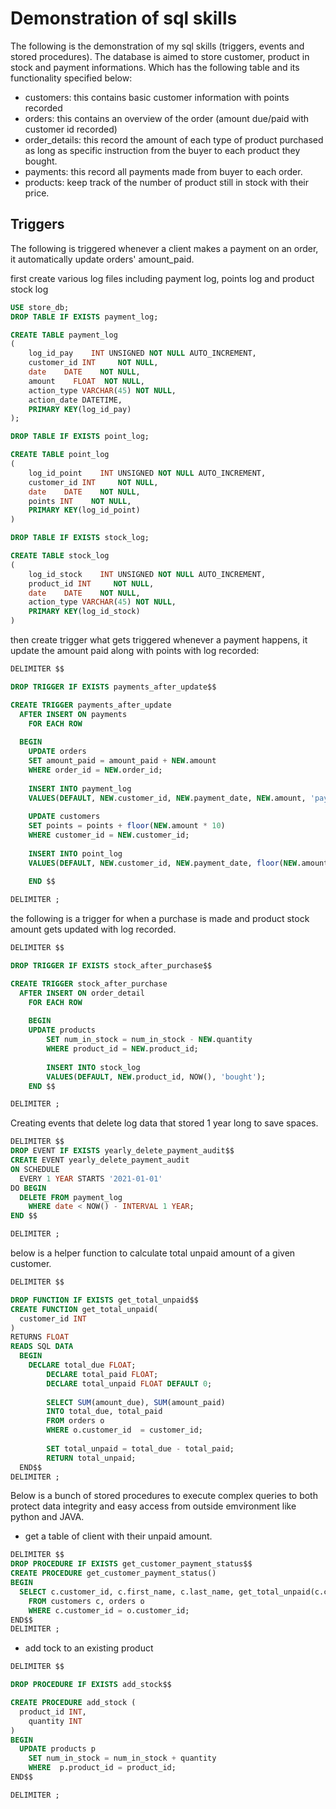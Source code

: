 # Demonstration of sql skills
The following is the demonstration of my sql skills (triggers, events and stored procedures). The database is aimed to store customer, product in stock and payment informations. Which has the following table and its functionality specified below:

+ customers: this contains basic customer information with points recorded
+ orders: this contains an overview of the order (amount due/paid with customer id recorded)
+ order_details: this record the amount of each type of product purchased as long as specific instruction from the buyer to each product they bought.
+ payments: this record all payments made from buyer to each order. 
+ products: keep track of the number of product still in stock with their price.

## Triggers

The following is triggered whenever a client makes a payment on an order, it automatically update orders' amount_paid. 

first create various log files including payment log, points log and product stock log
```sql
USE store_db;
DROP TABLE IF EXISTS payment_log;

CREATE TABLE payment_log
(
    log_id_pay    INT UNSIGNED NOT NULL AUTO_INCREMENT,
    customer_id INT     NOT NULL,
    date    DATE    NOT NULL,
    amount    FLOAT  NOT NULL,
    action_type VARCHAR(45) NOT NULL,
    action_date DATETIME,
    PRIMARY KEY(log_id_pay)
);

DROP TABLE IF EXISTS point_log;

CREATE TABLE point_log
(
    log_id_point    INT UNSIGNED NOT NULL AUTO_INCREMENT,
    customer_id INT     NOT NULL,
    date    DATE    NOT NULL,
    points INT    NOT NULL,
    PRIMARY KEY(log_id_point)
)

DROP TABLE IF EXISTS stock_log;

CREATE TABLE stock_log
(
    log_id_stock    INT UNSIGNED NOT NULL AUTO_INCREMENT,
    product_id INT     NOT NULL,
    date    DATE    NOT NULL,
    action_type VARCHAR(45) NOT NULL,
    PRIMARY KEY(log_id_stock)
)
```

then create trigger what gets triggered whenever a payment happens, it update the amount paid along with points with log recorded:
```sql
DELIMITER $$

DROP TRIGGER IF EXISTS payments_after_update$$

CREATE TRIGGER payments_after_update
  AFTER INSERT ON payments
    FOR EACH ROW
        
  BEGIN
    UPDATE orders
    SET amount_paid = amount_paid + NEW.amount
    WHERE order_id = NEW.order_id;
            
    INSERT INTO payment_log
    VALUES(DEFAULT, NEW.customer_id, NEW.payment_date, NEW.amount, 'pay', now());
            
    UPDATE customers
    SET points = points + floor(NEW.amount * 10)
    WHERE customer_id = NEW.customer_id;
            
    INSERT INTO point_log
    VALUES(DEFAULT, NEW.customer_id, NEW.payment_date, floor(NEW.amount * 10));
            
    END $$

DELIMITER ;
```

the following is a trigger for when a purchase is made and product stock amount gets updated with log recorded.
```sql
DELIMITER $$

DROP TRIGGER IF EXISTS stock_after_purchase$$

CREATE TRIGGER stock_after_purchase
  AFTER INSERT ON order_detail
    FOR EACH ROW
  
    BEGIN
    UPDATE products
        SET num_in_stock = num_in_stock - NEW.quantity
        WHERE product_id = NEW.product_id;
        
        INSERT INTO stock_log
        VALUES(DEFAULT, NEW.product_id, NOW(), 'bought');
    END $$

DELIMITER ;
```

Creating events that delete log data that stored 1 year long to save spaces.
```sql
DELIMITER $$
DROP EVENT IF EXISTS yearly_delete_payment_audit$$
CREATE EVENT yearly_delete_payment_audit
ON SCHEDULE
  EVERY 1 YEAR STARTS '2021-01-01'
DO BEGIN
  DELETE FROM payment_log
    WHERE date < NOW() - INTERVAL 1 YEAR;
END $$

DELIMITER ;
```

below is a helper function to calculate total unpaid amount of a given customer. 

```sql
DELIMITER $$

DROP FUNCTION IF EXISTS get_total_unpaid$$
CREATE FUNCTION get_total_unpaid(
  customer_id INT
)
RETURNS FLOAT
READS SQL DATA
  BEGIN
    DECLARE total_due FLOAT;
        DECLARE total_paid FLOAT;
        DECLARE total_unpaid FLOAT DEFAULT 0;
        
        SELECT SUM(amount_due), SUM(amount_paid)
        INTO total_due, total_paid
        FROM orders o
        WHERE o.customer_id  = customer_id;
        
        SET total_unpaid = total_due - total_paid;
        RETURN total_unpaid;
  END$$
DELIMITER ;
```

Below is a bunch of stored procedures to execute complex queries to both protect data integrity and easy access from outside emvironment like python and JAVA. 



+ get a table of client with their unpaid amount.
```sql
DELIMITER $$
DROP PROCEDURE IF EXISTS get_customer_payment_status$$
CREATE PROCEDURE get_customer_payment_status()
BEGIN
  SELECT c.customer_id, c.first_name, c.last_name, get_total_unpaid(c.customer_id)
    FROM customers c, orders o
    WHERE c.customer_id = o.customer_id;
END$$
DELIMITER ;
```

+ add tock to an existing product
```sql
DELIMITER $$

DROP PROCEDURE IF EXISTS add_stock$$

CREATE PROCEDURE add_stock (
  product_id INT,
    quantity INT
)
BEGIN
  UPDATE products p
    SET num_in_stock = num_in_stock + quantity
    WHERE  p.product_id = product_id;
END$$

DELIMITER ;
```
